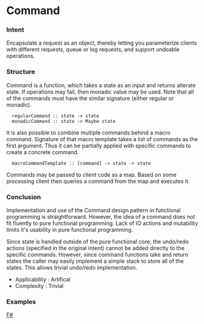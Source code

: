 # Command


### Intent

Encapsulate a request as an object, thereby letting you parameterize clients with different requests, queue or log requests, and support undoable operations.


### Structure

Command is a function, which takes a state as an input and returns alterate state. If operations may fail, then monadic value may be used. Note that all of the commands must have the similar signature (either regular or monadic).

~~~~   
  regularCommand :: state -> state
  monadicCommand :: state -> Maybe state
~~~~

It is also possible to combine multiple commands behind a macro command. Signature of that macro template takes a list of commands as the first argument. Thus it can be partially applied with specific commands to create a concrete command.

~~~~
  macroCommandTemplate :: [command] -> state -> state
~~~~

Commands may be passed to _client_ code as a map. Based on some processing client then queries a command from the map and executes it.


### Conclusion

Implementation and use of the Command design pattern in functional programming is straightforward. However, the idea of a command does not fit fluently to pure functional programming. Lack of IO actions and mutability limits it's usability in pure functional programming. 

Since state is handled outside of the pure functional core, the undo/redo actions (specified in the original intent) cannot be added directly to the specific commands. However, since command functions take and return states the caller may easily implement a simple stack to store all of the states. This allows trivial undo/redo implementation.


- Applicability : Artifical
- Complexity : Trivial


### Examples

[F#](command.fsx)
